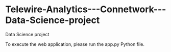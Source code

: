 # Telewire-Analytics---Connetwork---Data-Science-project
Data Science project

To execute the web application, please run the app.py Python file. 
